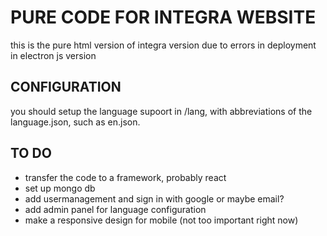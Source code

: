 
# PURE CODE FOR INTEGRA WEBSITE

this is the pure html version of integra version due to errors in deployment in electron js version

  

## CONFIGURATION

you should setup the language supoort in /lang, with abbreviations of the language.json, such as en.json.

## TO DO

 - transfer the code to a framework, probably react
 - set up mongo db
 - add usermanagement and sign in with google or maybe email?
 - add admin panel for language configuration
 - make a responsive design for mobile (not too important right now)
